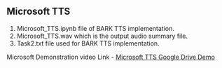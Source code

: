 ## Microsoft TTS
1. Microsoft_TTS.ipynb file of BARK TTS implementation.
2. Microsoft_TTS.wav which is the output audio summary file.
3. Task2.txt file used for BARK TTS implementation.

Microsoft Demonstration video Link - [Microsoft TTS Google Drive Demo](https://drive.google.com/file/d/16Lpi6XUXDM-lW63A8U4sIkn-OlavUQpk/view?usp=sharing)